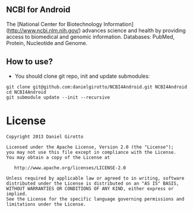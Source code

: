 ## NCBI for Android

The [National Center for Biotechnology Information] (http://www.ncbi.nlm.nih.gov/) advances science and health by providing access to biomedical and genomic information.
Databases: PubMed, Protein, Nucleotide and Genome.

## How to use?
* You should clone git repo, init and update submodules:

```
git clone git@github.com:danielgirotto/NCBI4Android.git NCBI4Android
cd NCBI4Android
git submodule update --init --recursive
```

License
=======

    Copyright 2013 Daniel Girotto

    Licensed under the Apache License, Version 2.0 (the "License");
    you may not use this file except in compliance with the License.
    You may obtain a copy of the License at

       http://www.apache.org/licenses/LICENSE-2.0

    Unless required by applicable law or agreed to in writing, software
    distributed under the License is distributed on an "AS IS" BASIS,
    WITHOUT WARRANTIES OR CONDITIONS OF ANY KIND, either express or implied.
    See the License for the specific language governing permissions and
    limitations under the License.

